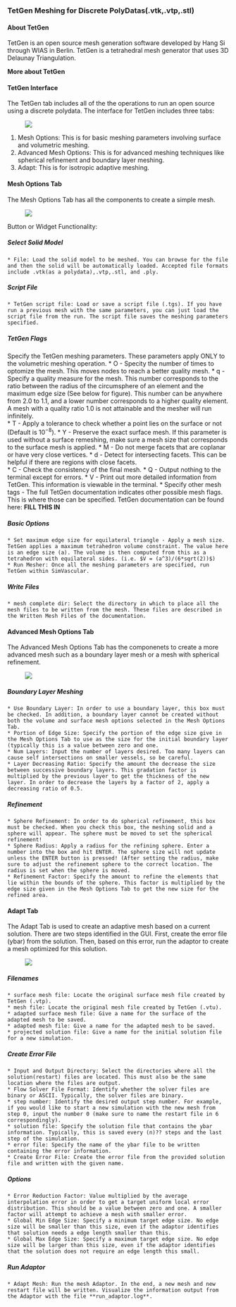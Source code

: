 ### TetGen Meshing for Discrete PolyDatas(.vtk,.vtp,.stl)

#### About TetGen

TetGen is an open source mesh generation software developed by Hang Si through WIAS in Berlin. TetGen is a tetrahedral mesh generator that uses 3D Delaunay Triangulation.

**More about TetGen**

#### TetGen Interface

The TetGen tab includes all of the the operations to run an open source using a discrete polydata. The interface for TetGen includes three tabs:

<figure>
  <img class="svImg svImgLg" src="documentation/meshing/img/TetGen_Tabs.png">
  <figcaption class="svCaption" ></figcaption>
</figure>

1. Mesh Options: This is for basic meshing parameters involving surface and volumetric meshing.
2. Advanced Mesh Options: This is for advanced meshing techniques like spherical refinement and boundary layer meshing.
3. Adapt: This is for isotropic adaptive meshing.

#### Mesh Options Tab

The Mesh Options Tab has all the components to create a simple mesh.

<figure>
  <img class="svImg svImgLg" src="documentation/meshing/img/TetGen_Mesh_Options.png">
  <figcaption class="svCaption" ></figcaption>
</figure>

Button or Widget Functionality:

##### Select Solid Model

	* File: Load the solid model to be meshed. You can browse for the file and then the solid will be automatically loaded. Accepted file formats include .vtk(as a polydata),.vtp,.stl, and .ply.

##### Script File

	* TetGen script file: Load or save a script file (.tgs). If you have run a previous mesh with the same parameters, you can just load the script file from the run. The script file saves the meshing parameters specified. 

##### TetGen Flags
Specify the TetGen meshing parameters. These parameters apply ONLY to the volumetric meshing operation.
	* O - Specity the number of times to optomize the mesh. This moves nodes to reach a better quality mesh.
	* q - Specify a quality measure for the mesh. This number corresponds to the ratio between the radius of the circumsphere of an element and the maximum edge size (See below for figure). This number can be anywhere from 2.0 to 1.1, and a lower number corresponds to a higher quality element. A mesh with a quality ratio 1.0 is not attainable and the mesher will run infinitely.  
	* T - Apply a tolerance to check whether a point lies on the surface or not (Default is $10^{-8}$).
	* Y - Preserve the exact surface mesh. If this parameter is used without a surface remeshing, make sure a mesh size that corresponds to the surface mesh is applied.
	* M - Do not merge facets that are coplanar or have very close vertices.
	* d - Detect for intersecting facets. This can be helpful if there are regions with close facets.  
	* C - Check the consistency of the final mesh.
	* Q - Output nothing to the terminal except for errors.
	* V - Print out more detailed information from TetGen. This information is viewable in the terminal.
	* Specify other mesh tags - The full TetGen documentation indicates other possible mesh flags. This is where those can be specified. TetGen documentation can be found here: **FILL THIS IN** 

##### Basic Options

	* Set maximum edge size for equilateral triangle - Apply a mesh size. TetGen applies a maximum tetrahedron volume constraint. The value here is an edge size (a). The volume is then computed from this as a tetrahedron with equilateral sides. (i.e. $V = (a^3)/(6*sqrt(2))$)
	* Run Mesher: Once all the meshing parameters are specified, run TetGen within SimVascular.

##### Write Files

	* mesh complete dir: Select the directory in which to place all the mesh files to be written from the mesh. These files are described in the Written Mesh Files of the documentation.


#### Advanced Mesh Options Tab

The Advanced Mesh Options Tab has the componenets to create a more advanced mesh such as a boundary layer mesh or a mesh with spherical refinement.

<figure>
  <img class="svImg svImgLg" src="documentation/meshing/img/TetGen_Advanced_Mesh_Options.png">
  <figcaption class="svCaption" ></figcaption>
</figure>

##### Boundary Layer Meshing

	* Use Boundary Layer: In order to use a boundary layer, this box must be checked. In addition, a boundary layer cannot be created without both the volume and surface mesh options selected in the Mesh Options Tab.
	* Portion of Edge Size: Specify the portion of the edge size give in the Mesh Options Tab to use as the size for the initial boundary layer (typically this is a value between zero and one.
	* Num Layers: Input the number of layers desired. Too many layers can cause self intersections on smaller vessels, so be careful.
	* Layer Decreasing Ratio: Specify the amount the decrease the size between successive boundary layers. This gradation factor is multiplied by the previous layer to get the thickness of the new layer. In order to decrease the layers by a factor of 2, apply a decreasing ratio of 0.5. 

##### Refinement

	* Sphere Refinement: In order to do spherical refinement, this box must be checked. When you check this box, the meshing solid and a sphere will appear. The sphere must be moved to set the spherical refinement! 
	* Sphere Radius: Apply a radius for the refining sphere. Enter a number into the box and hit ENTER. The sphere size will not update unless the ENTER button is pressed! (After setting the radius, make sure to adjust the refinement sphere to the correct location. The radius is set when the sphere is moved.
	* Refinement Factor: Specify the amount to refine the elements that lie within the bounds of the sphere. This factor is multiplied by the edge size given in the Mesh Options Tab to get the new size for the refined area. 

#### Adapt Tab

The Adapt Tab is used to create an adaptive mesh based on a current solution. There are two steps identified in the GUI. First, create the error file (ybar) from the solution. Then, based on this error, run the adaptor to create a mesh optimized for this solution.  

<figure>
  <img class="svImg svImgLg" src="documentation/meshing/img/TetGen_Adapt.png">
  <figcaption class="svCaption" ></figcaption>
</figure>

##### Filenames

	* surface mesh file: Locate the original surface mesh file created by TetGen (.vtp).
	* mesh file: Locate the original mesh file created by TetGen (.vtu).
	* adapted surface mesh file: Give a name for the surface of the adapted mesh to be saved.
	* adapted mesh file: Give a name for the adapted mesh to be saved.
	* projected solution file: Give a name for the initial solution file for a new simulation.

##### Create Error File

	* Input and Output Directory: Select the directories where all the solution(restart) files are located. This must also be the same location where the files are output.
	* Flow Solver File Format: Identify whether the solver files are binary or ASCII. Typically, the solver files are binary.
	* step number: Identify the desired output step number. For example, if you would like to start a new simulation with the new mesh from step 0, input the number 0 (make sure to name the restart file in 6 correspondingly).  
	* solution file: Specify the solution file that contains the ybar information. Typically, this is saved every (n)?? steps and the last step of the simulation.
	* error file: Specify the name of the ybar file to be written containing the error information.
	* Create Error File: Create the error file from the provided solution file and written with the given name.

##### Options

	* Error Reduction Factor: Value multiplied by the average interpolation error in order to get a target uniform local error distribution. This should be a value between zero and one. A smaller factor will attempt to achieve a mesh with smaller error.
	* Global Min Edge Size: Specify a minimum target edge size. No edge size will be smaller than this size, even if the adaptor identifies that solution needs a edge length smaller than this.
	* Global Max Edge Size: Specify a maximum target edge size. No edge size will be larger than this size, even if the adaptor identifies that the solution does not require an edge length this small.

##### Run Adaptor

	* Adapt Mesh: Run the mesh Adaptor. In the end, a new mesh and new restart file will be written. Visualize the information output from the Adaptor with the file **run_adaptor.log**.



